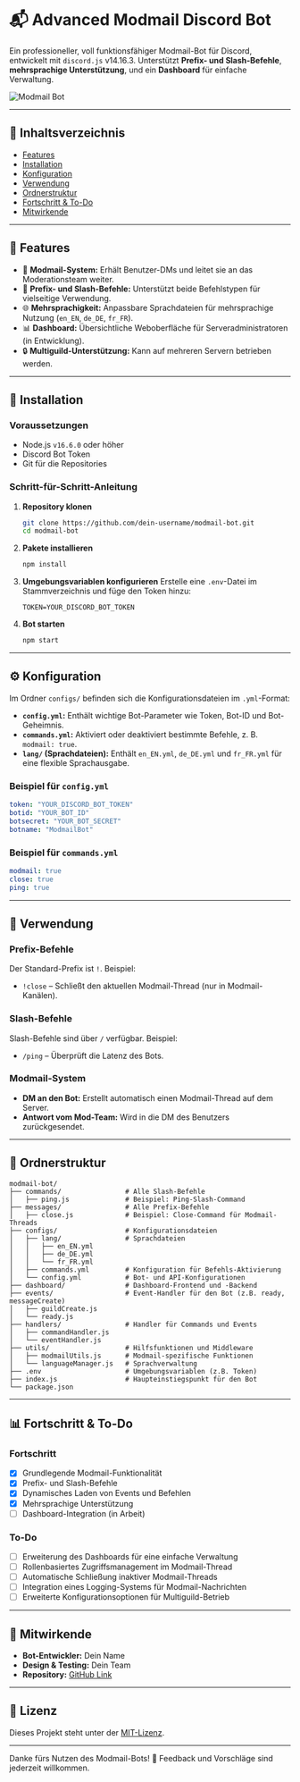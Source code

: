 # 📬 Advanced Modmail Discord Bot

Ein professioneller, voll funktionsfähiger Modmail-Bot für Discord, entwickelt mit `discord.js` v14.16.3. Unterstützt **Prefix- und Slash-Befehle**, **mehrsprachige Unterstützung**, und ein **Dashboard** für einfache Verwaltung. 

![Modmail Bot](https://img.shields.io/badge/Modmail-Bot-blue?style=for-the-badge&logo=discord)

---

## 📝 Inhaltsverzeichnis

- [Features](#-features)
- [Installation](#-installation)
- [Konfiguration](#-konfiguration)
- [Verwendung](#-verwendung)
- [Ordnerstruktur](#-ordnerstruktur)
- [Fortschritt & To-Do](#-fortschritt--to-do)
- [Mitwirkende](#-mitwirkende)

---

## 🌟 Features

- 📨 **Modmail-System:** Erhält Benutzer-DMs und leitet sie an das Moderationsteam weiter.
- 🔄 **Prefix- und Slash-Befehle:** Unterstützt beide Befehlstypen für vielseitige Verwendung.
- 🌐 **Mehrsprachigkeit:** Anpassbare Sprachdateien für mehrsprachige Nutzung (`en_EN`, `de_DE`, `fr_FR`).
- 📊 **Dashboard:** Übersichtliche Weboberfläche für Serveradministratoren (in Entwicklung).
- 🔒 **Multiguild-Unterstützung:** Kann auf mehreren Servern betrieben werden.

---

## 🚀 Installation

### Voraussetzungen
- Node.js `v16.6.0` oder höher
- Discord Bot Token
- Git für die Repositories

### Schritt-für-Schritt-Anleitung

1. **Repository klonen**
   ```bash
   git clone https://github.com/dein-username/modmail-bot.git
   cd modmail-bot
   ```

2. **Pakete installieren**
   ```bash
   npm install
   ```

3. **Umgebungsvariablen konfigurieren**
   Erstelle eine `.env`-Datei im Stammverzeichnis und füge den Token hinzu:
   ```plaintext
   TOKEN=YOUR_DISCORD_BOT_TOKEN
   ```

4. **Bot starten**
   ```bash
   npm start
   ```

---

## ⚙️ Konfiguration

Im Ordner `configs/` befinden sich die Konfigurationsdateien im `.yml`-Format:

- **`config.yml`:** Enthält wichtige Bot-Parameter wie Token, Bot-ID und Bot-Geheimnis.
- **`commands.yml`:** Aktiviert oder deaktiviert bestimmte Befehle, z. B. `modmail: true`.
- **`lang/` (Sprachdateien):** Enthält `en_EN.yml`, `de_DE.yml` und `fr_FR.yml` für eine flexible Sprachausgabe.

### Beispiel für `config.yml`

```yaml
token: "YOUR_DISCORD_BOT_TOKEN"
botid: "YOUR_BOT_ID"
botsecret: "YOUR_BOT_SECRET"
botname: "ModmailBot"
```

### Beispiel für `commands.yml`

```yaml
modmail: true
close: true
ping: true
```

---

## 📖 Verwendung

### Prefix-Befehle
Der Standard-Prefix ist `!`. Beispiel:
- `!close` – Schließt den aktuellen Modmail-Thread (nur in Modmail-Kanälen).

### Slash-Befehle
Slash-Befehle sind über `/` verfügbar. Beispiel:
- `/ping` – Überprüft die Latenz des Bots.

### Modmail-System
- **DM an den Bot:** Erstellt automatisch einen Modmail-Thread auf dem Server.
- **Antwort vom Mod-Team:** Wird in die DM des Benutzers zurückgesendet.

---

## 📂 Ordnerstruktur

```plaintext
modmail-bot/
├── commands/                # Alle Slash-Befehle
│   ├── ping.js              # Beispiel: Ping-Slash-Command
├── messages/                # Alle Prefix-Befehle
│   ├── close.js             # Beispiel: Close-Command für Modmail-Threads
├── configs/                 # Konfigurationsdateien
│   ├── lang/                # Sprachdateien
│   │   ├── en_EN.yml
│   │   ├── de_DE.yml
│   │   └── fr_FR.yml
│   ├── commands.yml         # Konfiguration für Befehls-Aktivierung
│   └── config.yml           # Bot- und API-Konfigurationen
├── dashboard/               # Dashboard-Frontend und -Backend
├── events/                  # Event-Handler für den Bot (z.B. ready, messageCreate)
│   ├── guildCreate.js
│   └── ready.js
├── handlers/                # Handler für Commands und Events
│   ├── commandHandler.js
│   └── eventHandler.js
├── utils/                   # Hilfsfunktionen und Middleware
│   ├── modmailUtils.js      # Modmail-spezifische Funktionen
│   └── languageManager.js   # Sprachverwaltung
├── .env                     # Umgebungsvariablen (z.B. Token)
├── index.js                 # Haupteinstiegspunkt für den Bot
└── package.json
```

---

## 📊 Fortschritt & To-Do

### Fortschritt

- [x] Grundlegende Modmail-Funktionalität
- [x] Prefix- und Slash-Befehle
- [x] Dynamisches Laden von Events und Befehlen
- [x] Mehrsprachige Unterstützung
- [ ] Dashboard-Integration (in Arbeit)

### To-Do

- [ ] Erweiterung des Dashboards für eine einfache Verwaltung
- [ ] Rollenbasiertes Zugriffsmanagement im Modmail-Thread
- [ ] Automatische Schließung inaktiver Modmail-Threads
- [ ] Integration eines Logging-Systems für Modmail-Nachrichten
- [ ] Erweiterte Konfigurationsoptionen für Multiguild-Betrieb

---

## 👥 Mitwirkende

- **Bot-Entwickler:** Dein Name
- **Design & Testing:** Dein Team
- **Repository:** [GitHub Link](https://github.com/XSaitoKungX/modmail-bot)

---

## 📜 Lizenz

Dieses Projekt steht unter der [MIT-Lizenz](https://opensource.org/licenses/MIT).

---

Danke fürs Nutzen des Modmail-Bots! 🙌 Feedback und Vorschläge sind jederzeit willkommen.
